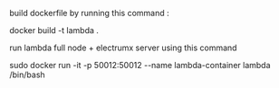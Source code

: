 build dockerfile by running this command :   

docker build -t lambda .

run lambda full node + electrumx server using this command 

sudo docker run -it -p 50012:50012 --name lambda-container lambda /bin/bash
